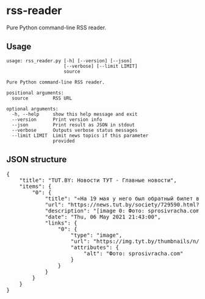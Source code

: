 # rss-reader

Pure Python command-line RSS reader.

## Usage

```shell
usage: rss_reader.py [-h] [--version] [--json]
                     [--verbose] [--limit LIMIT]
                     source

Pure Python command-line RSS reader.

positional arguments:
  source         RSS URL

optional arguments:
  -h, --help     show this help message and exit
  --version      Print version info
  --json         Print result as JSON in stdout
  --verbose      Outputs verbose status messages
  --limit LIMIT  Limit news topics if this parameter
                 provided
```

## JSON structure

<pre>
{
    "title": "TUT.BY: Новости ТУТ - Главные новости",
    "items": {
        "0": {
            "title": "«На 19 мая у него был обратный билет в Норильск». Что известно о докторе, которого задержали в Борисове",
            "url": "https://news.tut.by/society/729590.html?utm_campaign=news-feed&utm_medium=rss&utm_source=rss-news",
            "description": "[image 0: Фото: sprosivracha.com] В Борисове 3 мая был задержан врач Александр Телего, который работает в России. Сейчас он находится в ИВС, который расположен в здании тюрьмы № 1 в Гродно. В МВД прокомментировали задержание медика и рассказали, что против него возбуждено уголовное дело за оскорбление представителей власти. Мама Александра - Галина и его друзья немного рассказали о докторе и о том, что с ним произошло.",
            "date": "Thu, 06 May 2021 21:43:00",
            "links": {
                "0": {
                    "type": "image",
                    "url": "https://img.tyt.by/thumbnails/n/regiony/05/8/telego_aaleksandr.jpg",
                    "attributes": {
                        "alt": "Фото: sprosivracha.com"
                    }
                }
            }
        }
    }
}
</pre>